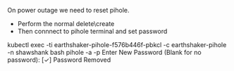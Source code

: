 On power outage we need to reset pihole.
- Perform the normal delete\create
- Then connnect to pihole terminal and set password

kubectl exec -ti earthshaker-pihole-f576b446f-pbkcl -c earthshaker-pihole -n shawshank bash
pihole -a -p
Enter New Password (Blank for no password):
  [✓] Password Removed